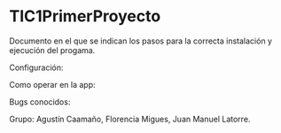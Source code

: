 # TIC1PrimerProyecto
Documento en el que se indican los pasos para la correcta instalación
y ejecución del progama.

Configuración:

Como operar en la app:

Bugs conocidos:

Grupo:
Agustín Caamaño, Florencia Migues, Juan Manuel Latorre.

